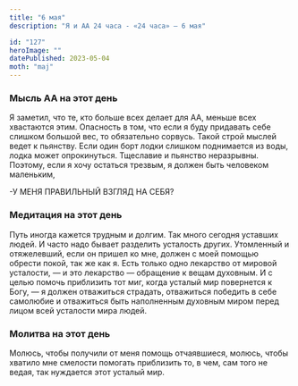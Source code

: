 ```yaml
---
title: "6 мая"
description: "Я и АА 24 часа - «24 часа» — 6 мая"

id: "127"
heroImage: ""
datePublished: 2023-05-04
moth: "maj"
---
```


### Мысль АА на этот день

Я заметил, что те, кто больше всех делает для АА, меньше всех хвастаются этим.
Опасность в том, что если я буду придавать себе слишком большой вес, то
обязательно сорвусь. Такой строй мыслей ведет к пьянству. Если один борт лодки
слишком поднимается из воды, лодка может опрокинуться. Тщеславие и пьянство
неразрывны. Поэтому, если я хочу остаться трезвым, я должен быть человеком
маленьким,

-У МЕНЯ ПРАВИЛЬНЫЙ ВЗГЛЯД НА СЕБЯ?

### Медитация на этот день

Путь иногда кажется трудным и долгим. Так много сегодня уставших людей. И
часто надо бывает разделить усталость других. Утомленный и отяжелевший, если
он пришел ко мне, должен с моей помощью обрести покой, так же как я. Есть
только одно лекарство от мировой усталости, — и это лекарство — обращение к
вещам духовным. И с целью помочь приблизить тот миг, когда усталый мир
повернется к Богу, — я должен отважиться страдать, отважиться победить в себе
самолюбие и отважиться быть наполненным духовным миром перед лицом всей
усталости мира людей.

### Молитва на этот день

Молюсь, чтобы получили от меня помощь отчаявшиеся, молюсь, чтобы хватило мне
смелости помогать приблизить то, в чем, сам того не ведая, так нуждается этот
усталый мир.
